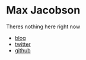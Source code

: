 ---
---

# Max Jacobson

Theres nothing here right now

* [blog](http://hardscrabble.net)
* [twitter](http://twitter.com/maxjacobson)
* [github](http://github.com/maxjacobson)

